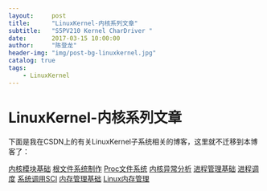 ```yaml
---
layout:     post
title:      "LinuxKernel-内核系列文章"
subtitle:   "S5PV210 Kernel CharDriver "
date:       2017-03-15 10:00:00
author:     "陈登龙"
header-img: "img/post-bg-linuxkernel.jpg"
catalog: true
tags:
    - LinuxKernel
---
```


# LinuxKernel-内核系列文章

下面是我在CSDN上的有关LinuxKernel子系统相关的博客，这里就不迁移到本博客了：

[内核模块基础][1]
[根文件系统制作][2]
[Proc文件系统][3]
[内核异常分析][4]
[进程管理基础][5]
[进程调度][6]
[系统调用SCI][7]
[内存管理基础][8]
[Linux内存管理][9]


  [1]: http://blog.csdn.net/qq_22075977/article/details/54572315
  [2]: http://blog.csdn.net/qq_22075977/article/details/54577018
  [3]: http://blog.csdn.net/qq_22075977/article/details/54666645
  [4]: http://blog.csdn.net/qq_22075977/article/details/54666738
  [5]: http://blog.csdn.net/qq_22075977/article/details/54694334
  [6]: http://blog.csdn.net/qq_22075977/article/details/54708416
  [7]: http://blog.csdn.net/qq_22075977/article/details/54708809
  [8]: http://blog.csdn.net/qq_22075977/article/details/54730681
  [9]: http://blog.csdn.net/qq_22075977/article/details/54744790

